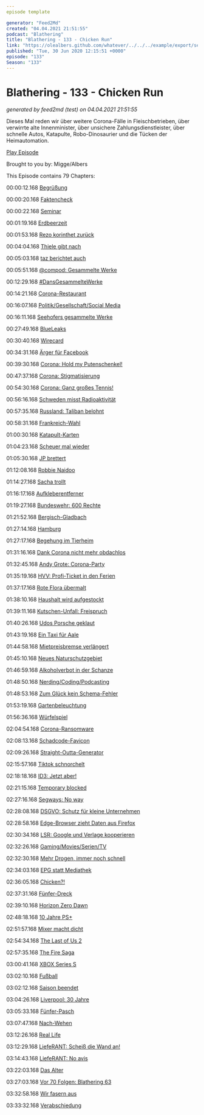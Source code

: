 ```yaml
---
episode template

generator: "Feed2Md"
created: "04.04.2021 21:51:55"
podcast: "Blathering"
title: "Blathering - 133 - Chicken Run"
link: "https://olealbers.github.com/whatever/../../../example/export/seasons/5/2020/6/Blathering - 133 - Chicken Run.md"
published: "Tue, 30 Jun 2020 12:15:51 +0000"
episode: "133"
Season: "133"
---
```


# Blathering - 133 - Chicken Run
_generated by feed2md (test) on 04.04.2021 21:51:55_

Dieses Mal reden wir über weitere Corona-Fälle in Fleischbetrieben, über verwirrte alte Innenminister, über unsichere Zahlungsdienstleister, über schnelle Autos, Katapulte, Robo-Dinosaurier und die Tücken der Heimautomation.

[Play Episode](https://www.blathering.de/podlove/file/1276/s/feed/c/mp3/blathering_133.mp3)

Brought to you by: Migge/Albers

This Episode contains 79 Chapters:


00:00:12.168 [Begrüßung]()

00:00:20.168 [Faktencheck]()

00:00:22.168 [Seminar](https://de.wikipedia.org/wiki/Seminar)

00:01:19.168 [Erdbeerzeit](http://www.aeppelsche-homepage.de/obst.htm)

00:01:53.168 [Rezo korinthet zurück](https://www.youtube.com/watch?v=JA3yqXGSi0k)

00:04:04.168 [Thiele gibt nach](https://www.t-online.de/finanzen/boerse/news/id_88117956/lufthansa-grossaktionaer-will-wohl-dem-rettungspaket-zustimmen.html)

00:05:03.168 [taz berichtet auch](https://taz.de/Polizeigewalt-in-Hamburg/!5691337/)

00:05:51.168 [@compod: Gesammelte Werke](https://twitter.com/search?q=(from%3Acompod)%20(%40blathering_pod)%20until%3A2020-06-30%20since%3A2020-06-23&src=typed_query&f=live)

00:12:29.168 [#DansGesammelteWerke](https://twitter.com/search?q=(from%3Aevildanwallace)%20(%40blathering_pod)%20until%3A2020-06-30%20since%3A2020-06-23&src=typed_query&f=live)

00:14:21.168 [Corona-Restaurant](https://www.ndr.de/nachrichten/niedersachsen/oldenburg_ostfriesland/Todesfall-nach-Corona-Infektion-in-Restaurant,moormerland130.html)

00:16:07.168 [Politik/Gesellschaft/Social Media]()

00:16:11.168 [Seehofers gesammelte Werke](https://lauerundwehner.de/corona-warn-app-horst-seehofer-und-die-taz-toennies/?t=26%3A01)

00:27:49.168 [BlueLeaks](https://www.zdnet.de/88380862/blueleaks-eine-million-us-polizeiakten-gestohlen/)

00:30:40.168 [Wirecard](https://www.tagesschau.de/wirtschaft/wirecard-festnahme-braun-101.html)

00:34:31.168 [Ärger für Facebook](https://www.stophateforprofit.org/)

00:39:30.168 [Corona: Hold my Putenschenkel!](https://www.rnd.de/panorama/mindestens-23-corona-infizierte-in-wiesenhof-schlachthof-A5GYUK4PVCYUGWB22RQ4C5NUUA.html)

00:47:37.168 [Corona: Stigmatisierung](https://wochendaemmerung.de/weisse-deutsche-medien-wdm/?t=12%3A19)

00:54:30.168 [Corona: Ganz großes Tennis!](https://www.spiegel.de/sport/tennis/novak-djokovic-alexander-zverev-und-dominic-thiem-fuellen-tennis-arena-in-belgrad-a-03895d09-c64f-48ac-8c96-f6618ed5172b)

00:56:16.168 [Schweden misst Radioaktivität](https://www.financialexpress.com/lifestyle/science/increased-levels-of-radioactivity-seen-in-northern-europe-source-unknown/2006710/)

00:57:35.168 [Russland: Taliban belohnt](https://www.srf.ch/news/international/berichte-mehrerer-us-medien-russische-belohnungen-fuer-tote-soldaten)

00:58:31.168 [Frankreich-Wahl](https://www.tagesschau.de/ausland/macron-klima-referendum-101.html)

01:00:30.168 [Katapult-Karten](https://katapult-magazin.de/de/artikel/artikel/fulltext/zeit-autoren-kopieren-gesamtes-katapult-buch/)

01:04:23.168 [Scheuer mal wieder](https://www.sueddeutsche.de/politik/scheuer-verkehrsminister-bundesrechnungshof-autobahn-reform-1.4948848)

01:05:30.168 [JP brettert](https://www.t-online.de/digital/internet/id_88133034/jean-pierre-j-p-kraemer-142-km-h-raser-video-bringt-ihn-in-erklaerungsnot-.html)

01:12:08.168 [Robbie Naidoo](https://twitter.com/tmigge/status/1276121237803106306)

01:14:27.168 [Sacha trollt](https://www.rollingstone.de/sacha-baron-cohen-trump-corona-1999551/)

01:16:17.168 [Aufkleberentferner](https://twitter.com/guardian/status/1277021922698629120)

01:19:27.168 [Bundeswehr: 600 Rechte](https://www.tagesschau.de/inland/ksk-reform-105.html)

01:21:52.168 [Bergisch-Gladbach](https://www.tagesschau.de/regional/nordrheinwestfalen/bergisch-gladbach-kindesmissbrauch-101.html)

01:27:14.168 [Hamburg]()

01:27:17.168 [Begehung im Tierheim](https://www.ndr.de/fernsehen/sendungen/hamburg_journal/Nach-Neustart-Erste-Begehung-im-Tierheim,hamj96938.html)

01:31:16.168 [Dank Corona nicht mehr obdachlos](https://twitter.com/WoloTreffen/status/1276784815665303553)

01:32:45.168 [Andy Grote: Corona-Party](https://www.ndr.de/fernsehen/sendungen/hamburg_journal/Innenausschuss-befragt-Grote-zu-umstrittener-Feier,hamj96926.html)

01:35:19.168 [HVV: Profi-Ticket in den Ferien](https://www.hvv.de/de/fahrkarten/profiticket/profiticket-fuer-mitarbeiter)

01:37:17.168 [Rote Flora übermalt](https://www.focus.de/regional/hamburg/rote-flora-in-hamburg-polizei-uebermalt-in-nacht-und-nebel-aktion-hass-plakat-aus-furcht-vor-eskalierender-versammlung_id_12147541.html)

01:38:10.168 [Haushalt wird aufgestockt](https://www.ndr.de/fernsehen/sendungen/hamburg_journal/Senat-stockt-Haushalt-um-673-Millionen-Euro-auf,hamj96834.html)

01:39:11.168 [Kutschen-Unfall: Freispruch](https://www.ndr.de/fernsehen/sendungen/hamburg_journal/Freispruch-nach-Kutschenunfall-in-Ohlsdorf,hamj96896.html)

01:40:26.168 [Udos Porsche geklaut](https://www.ndr.de/fernsehen/sendungen/hamburg_journal/Diebe-stehlen-Udos-Porsche,hamj96894.html)

01:43:19.168 [Ein Taxi für Aale](https://www.ndr.de/fernsehen/sendungen/hamburg_journal/Aale-Taxi-hilft-Fischen-in-die-Elbe,hamj97026.html)

01:44:58.168 [Mietpreisbremse verlängert](https://hamburg1.de/nachrichten/45307/Senat_verlaengert_Mietpreisbremse_bis_2025.html)

01:45:10.168 [Neues Naturschutzgebiet](https://hamburg1.de/nachrichten/45312/Hamburg_bekommt_neues_Naturschutzgebiet.html)

01:46:59.168 [Alkoholverbot in der Schanze](https://hamburg1.de/nachrichten/45351/Aerger_um_Cornern_im_Schanzenviertel.html)

01:48:50.168 [Nerding/Coding/Podcasting]()

01:48:53.168 [Zum Glück kein Schema-Fehler](https://stackoverflow.com/questions/15189013/microsoft-access-queries-too-many-fields)

01:53:19.168 [Gartenbeleuchtung](https://twitter.com/stammtischphilo/status/1275721975244226560)

01:56:36.168 [Würfelspiel](https://twitter.com/stammtischphilo/status/1276143213728931840)

02:04:54.168 [Corona-Ransomware](https://www.zdnet.de/88380963/ransomware-tarnt-sich-als-corona-warn-app/)

02:08:13.168 [Schadcode-Favicon](https://www.golem.de/news/onlineshop-web-skimmer-verstecken-schadsoftware-in-icon-2006-149322.html)

02:09:26.168 [Straight-Outta-Generator](https://twitter.com/stammtischphilo/status/1276536674198130690)

02:15:57.168 [Tiktok schnorchelt](https://threadreaderapp.com/thread/1276040791320924162.html)

02:18:18.168 [ID3: Jetzt aber!](https://www.adac.de/rund-ums-fahrzeug/autokatalog/marken-modelle/vw/vw-id-3/)

02:21:15.168 [Temporary blocked](https://twitter.com/tmigge/status/1276809648121819142)

02:27:16.168 [Segways: No way](https://www.golem.de/news/human-transporter-segways-werden-eingestellt-2006-149268.html)

02:28:08.168 [DSGVO: Schutz für  kleine Unternehmen](https://www.golem.de/news/erste-evaluierung-eu-kommission-will-mehr-dsgvo-in-der-praxis-sehen-2006-149279.html)

02:28:58.168 [Edge-Browser zieht Daten aus Firefox](https://www.golem.de/news/windows-10-microsoft-edge-kopiert-ungefragt-browserdaten-von-firefox-2006-149281.html)

02:30:34.168 [LSR: Google und Verlage kooperieren](https://www.golem.de/news/journalismus-google-zahlt-lizenzen-fuer-ausgewaehlte-medien-2006-149301.html)

02:32:26.168 [Gaming/Movies/Serien/TV]()

02:32:30.168 [Mehr Drogen, immer noch schnell](https://twitter.com/NetflixDE/status/1275322805660327939)

02:34:03.168 [EPG statt Mediathek](https://twitter.com/stammtischphilo/status/1275699305333108742)

02:36:05.168 [Chicken?!](https://twitter.com/stammtischphilo/status/1276069481362661376)

02:37:31.168 [Fünfer-Dreck](https://twitter.com/stammtischphilo/status/1277277225088421888)

02:39:10.168 [Horizon Zero Dawn](https://twitter.com/tmigge/status/1277282709954531329)

02:48:18.168 [10 Jahre PS+](https://twitter.com/stammtischphilo/status/1277590365214818304)

02:51:57.168 [Mixer macht dicht](https://www.golem.de/news/streaming-microsoft-stellt-mixer-ein-2006-149245.html)

02:54:34.168 [The Last of Us 2](https://twitter.com/stammtischphilo/status/1277004780158758918)

02:57:35.168 [The Fire Saga](https://de.wikipedia.org/wiki/Eurovision_Song_Contest:_The_Story_of_Fire_Saga)

03:00:41.168 [XBOX Series S](https://www.golem.de/news/lockhart-xbox-series-s-hat-halbierten-ram-und-4-teraflops-gpu-2006-149326.html)

03:02:10.168 [Fußball]()

03:02:12.168 [Saison beendet](https://www.hfv.de/artikel/ausserordentlicher-verbandstag-des-hfv-beschliesst-beendigung-der-saison-2019-20-und-stimmt-ueber-die-wertung-auf-und-abstiegsregelungen-ab/)

03:04:26.168 [Liverpool: 30 Jahre](https://www.kicker.de/778475/artikel/klopps_besonderer_anruf_und_eine_frage_die_ihm_nicht_gefaellt)

03:05:33.168 [Fünfer-Pasch](https://www.fcstpauli.com/news/der-fc-st-pauli-verliert-das-letzte-spiel-der-saison-1920-beim-sv-wehen-wiesbaden/)

03:07:47.168 [Nach-Wehen](https://twitter.com/fcstpauli/status/1277504587575033856)

03:12:26.168 [Real Life]()

03:12:29.168 [LiefeRANT: Scheiß die Wand an!](https://twitter.com/stammtischphilo/status/1276056848249094146)

03:14:43.168 [LiefeRANT: No avis](https://www.xing.com/communities/posts/mehr-oder-minderlieferungen-was-ist-erlaubt-bzw-fair-1008358610)

03:22:03.168 [Das Alter](https://twitter.com/tmigge/status/1277495497213841414)

03:27:03.168 [Vor 70 Folgen: Blathering 63](https://www.blathering.de/2018/11/blathering-063-listen-to-the-rhythm-of-the-falling-rain/)

03:32:58.168 [Wir fasern aus]()

03:33:32.168 [Verabschiedung]()


